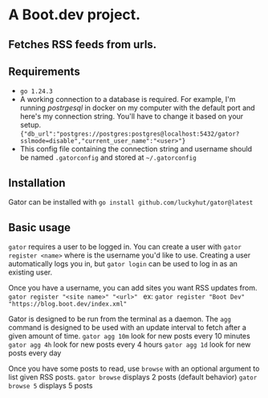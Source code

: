 # A Boot.dev project.

## Fetches RSS feeds from urls.

## Requirements
- `go 1.24.3`
- A working connection to a database is required. For example, I'm running *postrgesql* in docker on my computer with the default port and here's my connection string. You'll have to change it based on your setup.
`{"db_url":"postgres://postgres:postgres@localhost:5432/gator?sslmode=disable","current_user_name":"<user>"}`
- This config file containing the connection string and username should be named `.gatorconfig` and stored at `~/.gatorconfig`

## Installation
Gator can be installed with `go install github.com/luckyhut/gator@latest`

## Basic usage
`gator` requires a user to be logged in. You can create a user with
`gator register <name>` where <name> is the username you'd like to use. Creating a user automatically logs you in, but `gator login` can be used to log in as an existing user.

Once you have a username, you can add sites you want RSS updates from.
`gator register "<site name>" "<url>" `
ex: `gator register "Boot Dev" "https://blog.boot.dev/index.xml"`

Gator is designed to be run from the terminal as a daemon. The `agg` command is designed to be used with an update interval to fetch after a given amount of time. 
`gator agg 10m` look for new posts every 10 minutes
`gator agg 4h` look for new posts every 4 hours
`gator agg 1d` look for new posts every day

Once you have some posts to read, use `browse` with an optional argument to list given RSS posts. 
`gator browse` displays 2 posts (default behavior)
`gator browse 5` displays 5 posts
